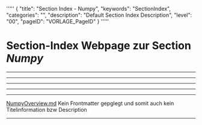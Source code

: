 '''''
{
"title": "Section Index - Numpy",
"keywords": "SectionIndex",
"categories": "",
"description": "Default Section Index Description",
"level": "00",
"pageID": "VORLAGE_PageID"
}
'''''


<h1>Section-Index Webpage zur Section <i>Numpy</i></h1>

<hr><hr><hr><hr><hr>


[NumpyOverview.md](./NumpyOverview.md)
Kein Frontmatter gepglegt und somit auch kein Titelinformation bzw Description<hr>